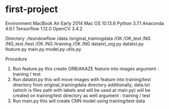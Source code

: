 # first-project
Environment
  MacBook Air Early 2014 Mac OS 10.13.6
  Python 3.7.1
  Anaconda 4.6.1
  Tensorflow 1.12.0
  OpenCV 3.4.2

Directory
./tesndowflow
  /data
  /original_trainingdata
    /OK
    /OK_test
    /NG
    /NG_test
  /test
    /OK
    /NG
  /training
    /OK
    /NG
  datatxt_org.py
  datatxt.py
  feature.py
  main.py
  model.py
  utils.py
  
Procedure
  1. Run feature.py
    this create ORB/AKAZE feature into images
    argument : training / test
  2. Run datatxt.py
    this will move images with feature into training/test directory from original_trainingdata directory
    additionally, data.txt (which is files path with labels and will be used at main.py) will be created on training/test directory as well
    argument : training / test
  3. Run main.py
    this will create CNN model using training/test data
